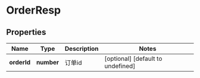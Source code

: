 # OrderResp

## Properties

Name | Type | Description | Notes
------------ | ------------- | ------------- | -------------
**orderId** | **number** | 订单id | [optional] [default to undefined]

